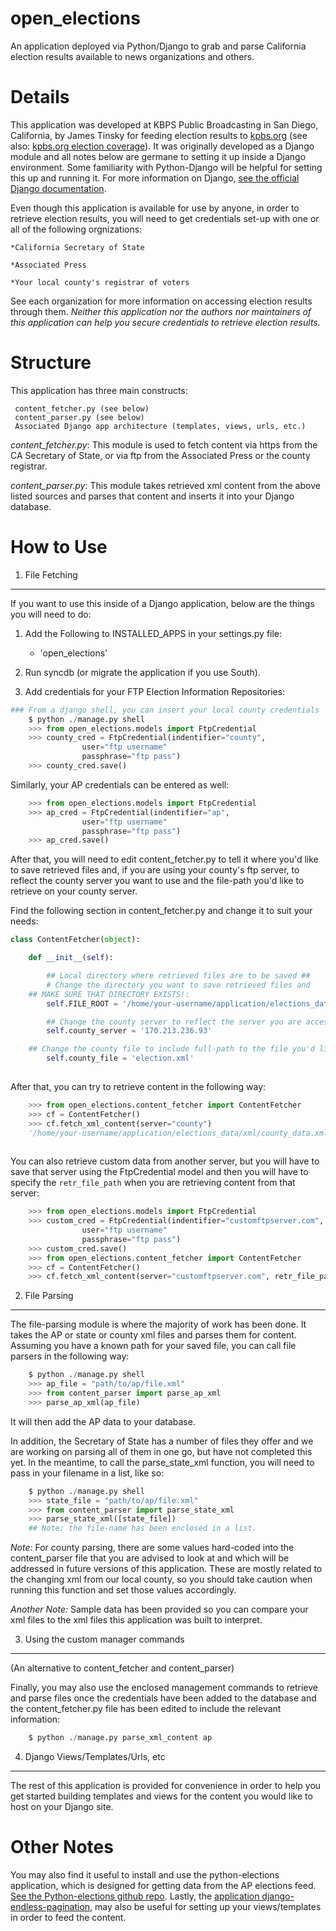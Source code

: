 open_elections
==============

An application deployed via Python/Django to grab and parse California election results available to news organizations and others.


Details
===============

This application was developed at KBPS Public Broadcasting in San Diego, California, by James Tinsky for feeding election results to [kpbs.org](http://www.kpbs/org) (see also: [kpbs.org election coverage](http://www.kpbs.org/news/election/)). It was originally developed as a Django module and all notes below are germane to setting it up inside a Django environment. Some familiarity with Python-Django will be helpful for setting this up and running it. For more information on Django, [see the official Django documentation](https://docs.djangoproject.com/en/dev/).

Even though this application is available for use by anyone, in order to retrieve election results, you will need to get credentials set-up with one or all of the following orgnizations: 

	*California Secretary of State

	*Associated Press

	*Your local county's registrar of voters

See each organization for more information on accessing election results through them. *Neither this application nor the authors nor maintainers of this application can help you secure credentials to retrieve election results.*


Structure
===============

This application has three main constructs:

     content_fetcher.py (see below)
     content_parser.py (see below)
     Associated Django app architecture (templates, views, urls, etc.)


*content_fetcher.py*: This module is used to fetch content via https from the CA Secretary of State, or via ftp from the Associated Press or the county registrar. 


*content_parser.py*: This module takes retrieved xml content from the above listed sources and parses that content and inserts it into your Django database.


How to Use
===============



1. File Fetching
----------------

If you want to use this inside of a Django application, below are the things you will need to do:

   1. Add the Following to INSTALLED_APPS in your settings.py file:
      * 'open_elections'

   2. Run syncdb (or migrate the application if you use South).

   3. Add credentials for your FTP Election Information Repositories:

```python
### From a django shell, you can insert your local county credentials
    $ python ./manage.py shell
    >>> from open_elections.models import FtpCredential
    >>> county_cred = FtpCredential(indentifier="county",
				user="ftp username"
				passphrase="ftp pass")
    >>> county_cred.save()
```

Similarly, your AP credentials can be entered as well:

```python
    >>> from open_elections.models import FtpCredential
    >>> ap_cred = FtpCredential(indentifier="ap",
				user="ftp username"
				passphrase="ftp pass")
    >>> ap_cred.save()
```     

After that, you will need to edit content_fetcher.py to tell it where you'd like to save retrieved files and, if you are using your county's ftp server, to reflect the county server you want to use and the file-path you'd like to retrieve on your county server. 

Find the following section in content_fetcher.py and change it to suit your needs:

```python
class ContentFetcher(object):

    def __init__(self):

        ## Local directory where retrieved files are to be saved ##
        # Change the directory you want to save retrieved files and
	## MAKE SURE THAT DIRECTORY EXISTS!:
        self.FILE_ROOT = '/home/your-username/application/elections_data/xml/'

        ## Change the county server to reflect the server you are accessing 
        self.county_server = '170.213.236.93'

	## Change the county file to include full-path to the file you'd like to retrieve
        self.county_file = 'election.xml'
	
```

After that, you can try to retrieve content in the following way:

```python
    >>> from open_elections.content_fetcher import ContentFetcher
    >>> cf = ContentFetcher()
    >>> cf.fetch_xml_content(server="county")
    '/home/your-username/application/elections_data/xml/county_data.xml'
	
```

You can also retrieve custom data from another server, but you will have to save that server using the FtpCredential model and then you will have to specify the `retr_file_path` when you are retrieving content from that server:

```python
    >>> from open_elections.models import FtpCredential
    >>> custom_cred = FtpCredential(indentifier="customftpserver.com",
				user="ftp username"
				passphrase="ftp pass")
    >>> custom_cred.save()
    >>> from open_elections.content_fetcher import ContentFetcher
    >>> cf = ContentFetcher()
    >>> cf.fetch_xml_content(server="customftpserver.com", retr_file_path="/path/on/server/to/file.xml")
```


2. File Parsing
----------------

The file-parsing module is where the majority of work has been done. It takes the AP or state or county xml files and parses them for content. Assuming you have a known path for your saved file, you can call file parsers in the following way:

```python
	$ python ./manage.py shell
	>>> ap_file = "path/to/ap/file.xml"
	>>> from content_parser import parse_ap_xml
	>>> parse_ap_xml(ap_file)
```
It will then add the AP data to your database.

In addition, the Secretary of State has a number of files they offer and we are working on parsing all of them in one go, but have not completed this yet. In the meantime, to call the parse_state_xml function, you will need to pass in your filename in a list, like so:

```python
	$ python ./manage.py shell
	>>> state_file = "path/to/ap/file.xml"
	>>> from content_parser import parse_state_xml
	>>> parse_state_xml([state_file])
	## Note: the file-name has been enclosed in a list.
```

*Note:* For county parsing, there are some values hard-coded into the content_parser file that you are advised to look at and which will be addressed in future versions of this application. These are mostly related to the changing xml from our local county, so you should take caution when running this function and set those values accordingly.

*Another Note:* Sample data has been provided so you can compare your xml files to the xml files this application was built to interpret.


3. Using the custom manager commands 
----------------
(An alternative to content_fetcher and content_parser)

Finally, you may also use the enclosed management commands to retrieve and parse files once the credentials have been added to the database and the content_fetcher.py file has been edited to include the relevant information:

```python
	$ python ./manage.py parse_xml_content ap
```


4. Django Views/Templates/Urls, etc
-----------------------------------
The rest of this application is provided for convenience in order to help you get started building templates and views for the content you would like to host on your Django site. 


Other Notes
===============


You may also find it useful to install and use the python-elections application, which is designed for getting data from the AP elections feed. [See the Python-elections github repo](https://github.com/datadesk/python-elections). Lastly, the [application django-endless-pagination](https://github.com/frankban/django-endless-pagination), may also be useful for setting up your views/templates in order to feed the content. 

